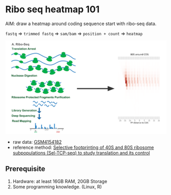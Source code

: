 # Ribo seq heatmap 101

AIM: draw a heatmap around coding sequence start with ribo-seq data.

`fastq` => `trimmed fastq` => `sam/bam` => `position + count` => `heatmap`

![Aim](assets/aim.png)

- raw data: [GSM4154182](https://www.ncbi.nlm.nih.gov/geo/query/acc.cgi?acc=GSM4154182)
- reference method: [Selective footprinting of 40S and 80S ribosome subpopulations (Sel-TCP-seq) to study translation and its control](https://www.nature.com/articles/s41596-022-00708-4)

## Prerequisite

1. Hardware: at least 16GB RAM, 20GB Storage
2. Some programming knowledge. (Linux, R)
